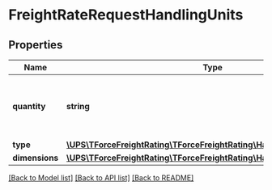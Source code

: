 # FreightRateRequestHandlingUnits

## Properties
Name | Type | Description | Notes
------------ | ------------- | ------------- | -------------
**quantity** | **string** | Handling Unit Quantity for Density based rating. | 
**type** | [**\UPS\TForceFreightRating\TForceFreightRating\HandlingUnitsType**](HandlingUnitsType.md) |  | 
**dimensions** | [**\UPS\TForceFreightRating\TForceFreightRating\HandlingUnitsDimensions**](HandlingUnitsDimensions.md) |  | 

[[Back to Model list]](../../README.md#documentation-for-models) [[Back to API list]](../../README.md#documentation-for-api-endpoints) [[Back to README]](../../README.md)

